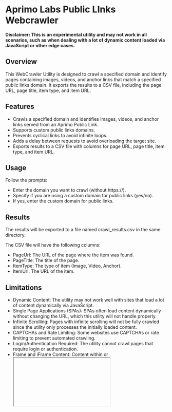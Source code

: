 # Aprimo Labs Public LInks Webcrawler

**Disclaimer: This is an experimental utility and may not work in all scenarios, such as when dealing with a lot of dynamic content loaded via JavaScript or other edge cases.**

## Overview

This WebCrawler Utility is designed to crawl a specified domain and identify pages containing images, videos, and anchor links that match a specified public links domain. It exports the results to a CSV file, including the page URL, page title, item type, and item URL.

## Features

- Crawls a specified domain and identifies images, videos, and anchor links served from an Aprimo Public Link.
- Supports custom public links domains.
- Prevents cyclical links to avoid infinite loops.
- Adds a delay between requests to avoid overloading the target site.
- Exports results to a CSV file with columns for page URL, page title, item type, and item URL.

## Usage

Follow the prompts:

- Enter the domain you want to crawl (without https://). 
- Specify if you are using a custom domain for public links (yes/no).
- If yes, enter the custom domain for public links.

## Results

The results will be exported to a file named crawl_results.csv in the same directory.

The CSV file will have the following columns:

- PageUrl: The URL of the page where the item was found.
- PageTitle: The title of the page.
- ItemType: The type of item (Image, Video, Anchor).
- ItemUrl: The URL of the item.

## Limitations

- Dynamic Content: The utility may not work well with sites that load a lot of content dynamically via JavaScript.
- Single Page Applications (SPAs): SPAs often load content dynamically without changing the URL, which this utility will not handle properly.
- Infinite Scrolling: Pages with infinite scrolling will not be fully crawled since the utility only processes the initially loaded content.
- CAPTCHAs and Rate Limiting: Some websites use CAPTCHAs or rate limiting to prevent automated crawling.
- Login/Authentication Required: The utility cannot crawl pages that require login or authentication.
- Frame and iFrame Content: Content within <frame> or <iframe> tags is not crawled by this utility.
- WebSocket or AJAX-Loaded Data: Content loaded via WebSockets or AJAX calls after the initial page load will not be captured.
- Obfuscated or Minified HTML: Pages with heavily obfuscated or minified HTML may cause parsing issues.
- Sites with Strict Robots.txt: Websites that disallow crawling in their robots.txt file may legally block this utility from accessing certain pages.
- Performance and Resource Limitations: Crawling very large sites can be resource-intensive and may lead to performance issues.